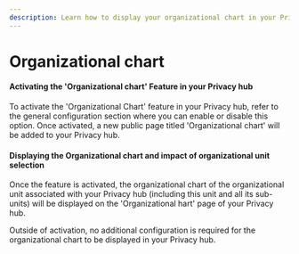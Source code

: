 ```yaml
---
description: Learn how to display your organizational chart in your Privacy hub
---
```


# Organizational chart

#### Activating the 'Organizational chart' Feature in your Privacy hub

&#x20;To activate the 'Organizational Chart' feature in your Privacy hub, refer to the general configuration section where you can enable or disable this option. Once activated, a new public page titled 'Organizational chart' will be added to your Privacy hub.

#### Displaying the Organizational chart and impact of organizational unit selection&#x20;

Once the feature is activated, the organizational chart of the organizational unit associated with your Privacy hub (including this unit and all its sub-units) will be displayed on the 'Organizational hart' page of your Privacy hub.

Outside of activation, no additional configuration is required for the organizational chart to be displayed in your Privacy hub.
